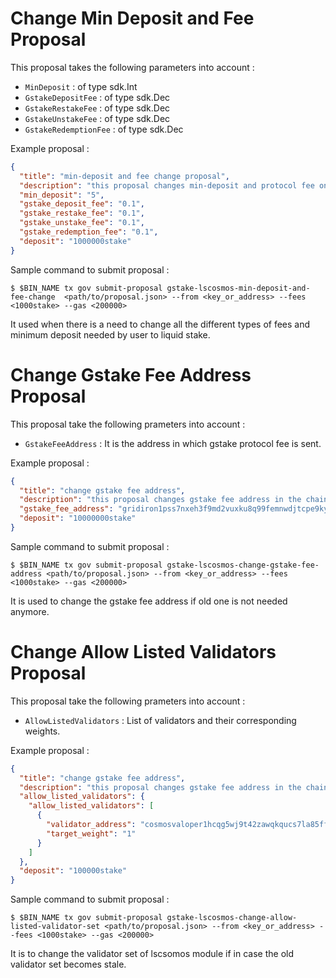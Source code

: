 <!--
order: 2
-->

# Change Min Deposit and Fee Proposal

This proposal takes the following parameters into account :

- `MinDeposit` : of type sdk.Int
- `GstakeDepositFee` : of type sdk.Dec
- `GstakeRestakeFee` : of type sdk.Dec
- `GstakeUnstakeFee` : of type sdk.Dec
- `GstakeRedemptionFee` : of type sdk.Dec

Example proposal :

```json
{
  "title": "min-deposit and fee change proposal",
  "description": "this proposal changes min-deposit and protocol fee on chain",
  "min_deposit": "5",
  "gstake_deposit_fee": "0.1",
  "gstake_restake_fee": "0.1",
  "gstake_unstake_fee": "0.1",
  "gstake_redemption_fee": "0.1",
  "deposit": "1000000stake"
}
```

Sample command to submit proposal :

```
$ $BIN_NAME tx gov submit-proposal gstake-lscosmos-min-deposit-and-fee-change  <path/to/proposal.json> --from <key_or_address> --fees <1000stake> --gas <200000>
```

It used when there is a need to change all the different types of fees and minimum deposit needed by user to liquid
stake.

# Change Gstake Fee Address Proposal

This proposal take the following prameters into account :

- `GstakeFeeAddress` : It is the address in which gstake protocol fee is sent.

Example proposal :

```json
{
  "title": "change gstake fee address",
  "description": "this proposal changes gstake fee address in the chain",
  "gstake_fee_address": "gridiron1pss7nxeh3f9md2vuxku8q99femnwdjtcpe9ky9",
  "deposit": "10000000stake"
}
```

Sample command to submit proposal :

```
$ $BIN_NAME tx gov submit-proposal gstake-lscosmos-change-gstake-fee-address <path/to/proposal.json> --from <key_or_address> --fees <1000stake> --gas <200000>
```

It is used to change the gstake fee address if old one is not needed anymore.

# Change Allow Listed Validators Proposal

This proposal take the following prameters into account :

- `AllowListedValidators` : List of validators and their corresponding weights.

Example proposal :

```json
{
  "title": "change gstake fee address",
  "description": "this proposal changes gstake fee address in the chain",
  "allow_listed_validators": {
    "allow_listed_validators": [
      {
        "validator_address": "cosmosvaloper1hcqg5wj9t42zawqkqucs7la85ffyv08le09ljt",
        "target_weight": "1"
      }
    ]
  },
  "deposit": "100000stake"
}
```

Sample command to submit proposal :

```
$ $BIN_NAME tx gov submit-proposal gstake-lscosmos-change-allow-listed-validator-set <path/to/proposal.json> --from <key_or_address> --fees <1000stake> --gas <200000>
```

It is to change the validator set of lscsomos module if in case the old validator set becomes stale.


